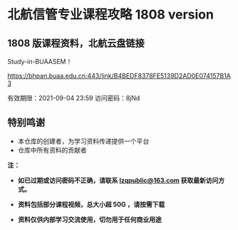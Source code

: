 # 北航信管专业课程攻略 1808 version

## 1808 版课程资料，北航云盘链接

Study-in-BUAASEM！

https://bhpan.buaa.edu.cn:443/link/B4BEDF8378FE5139D2AD0E074157B1A3

有效期限：2021-09-04 23:59 访问密码：8jNd

## 特别鸣谢

- 本仓库的创建者，为学习资料传递提供一个平台
- 仓库中所有资料的贡献者

**注：**

- **如已过期或访问密码不正确，请联系 lzqpublic@163.com 获取最新访问方式。** 

- **资料包括部分课程视频，总大小超 50G ，请按需下载**

- **资料仅供内部学习交流使用，切勿用于任何商业用途**
